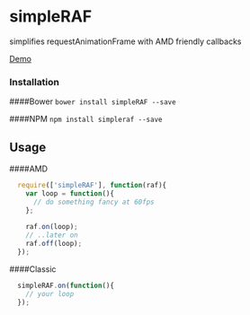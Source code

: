 # simpleRAF
simplifies requestAnimationFrame with AMD friendly callbacks

[Demo](http://codepen.io/meodai/pen/BNjaar?editors=001)

### Installation
####Bower 
`bower install simpleRAF --save`

####NPM
`npm install simpleraf --save`

## Usage
####AMD 
```javascript
  require(['simpleRAF'], function(raf){
    var loop = function(){
      // do something fancy at 60fps
    };
    
    raf.on(loop);
    // ..later on
    raf.off(loop);
  });
```
####Classic

```javascript
  simpleRAF.on(function(){
    // your loop
  });
```
